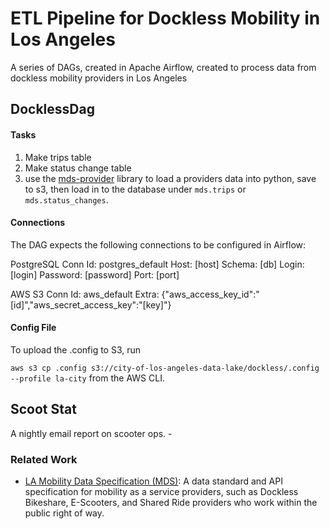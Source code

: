 # ETL Pipeline for Dockless Mobility in Los Angeles

A series of DAGs, created in Apache Airflow, created to process data from dockless mobility providers in Los Angeles

## DocklessDag
#### Tasks
1. Make trips table
2. Make status change table
3. use the [mds-provider](http://github.com/cityofsantamonica/mds-provider) library to load a providers data into python, save to s3, then load in to the database under `mds.trips` or `mds.status_changes`.

#### Connections
The DAG expects the following connections to be configured in Airflow:

PostgreSQL
Conn Id: postgres_default
Host: [host]
Schema: [db]
Login: [login]
Password: [password]
Port: [port]

AWS S3
Conn Id: aws_default
Extra: {"aws_access_key_id":"[id]","aws_secret_access_key":"[key]"}

#### Config File

To upload the .config to S3, run

`aws s3 cp .config s3://city-of-los-angeles-data-lake/dockless/.config --profile la-city` from the AWS CLI.

## Scoot Stat

A nightly email report on scooter ops. -
### Related Work
* [LA Mobility Data Specification (MDS)](https://github.com/CityOfLosAngeles/mobility-data-specification): A data standard and API specification for mobility as a service providers, such as Dockless Bikeshare, E-Scooters, and Shared Ride providers who work within the public right of way.
